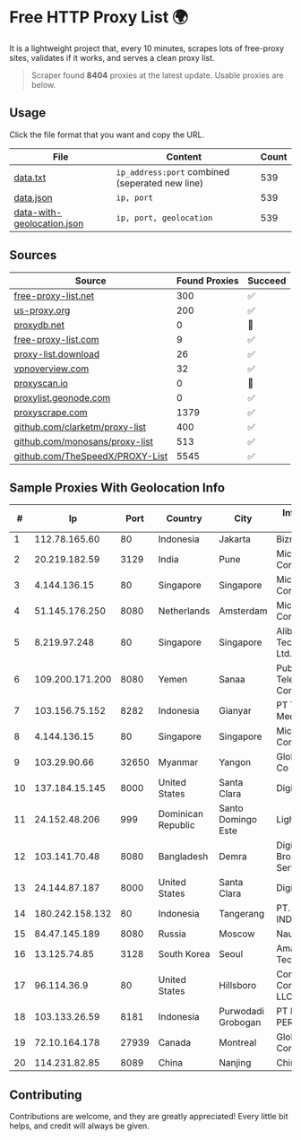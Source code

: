 
# Free HTTP Proxy List 🌍

It is a lightweight project that, every 10 minutes, scrapes lots of free-proxy sites, validates if it works, and serves a clean proxy list.


> Scraper found **8404** proxies at the latest update. Usable proxies are below.

## Usage

Click the file format that you want and copy the URL.


|File|Content|Count|
|----|-------|-----|
|[data.txt](https://raw.githubusercontent.com/themiralay/Proxy-List-World/master/data.txt)|`ip_address:port` combined (seperated new line)|539|
|[data.json](https://raw.githubusercontent.com/themiralay/Proxy-List-World/master/data.json)|`ip, port`|539|
|[data-with-geolocation.json](https://raw.githubusercontent.com/themiralay/Proxy-List-World/master/data-with-geolocation.json)|`ip, port, geolocation`|539|

## Sources

|Source|Found Proxies|Succeed|
|------|-------------|-------|
|[free-proxy-list.net](https://free-proxy-list.net)|300|✅|
|[us-proxy.org](https://www.us-proxy.org)|200|✅|
|[proxydb.net](http://proxydb.net)|0|🚫|
|[free-proxy-list.com](https://free-proxy-list.com/?page=&port=&type%5B%5D=http&type%5B%5D=https&up_time=0&search=Search)|9|✅|
|[proxy-list.download](https://www.proxy-list.download/HTTP)|26|✅|
|[vpnoverview.com](https://vpnoverview.com/privacy/anonymous-browsing/free-proxy-servers)|32|✅|
|[proxyscan.io](https://www.proxyscan.io)|0|🚫|
|[proxylist.geonode.com](https://proxylist.geonode.com/api/proxy-list?limit=300&page=1&sort_by=lastChecked&sort_type=desc&protocols=http,https)|0|✅|
|[proxyscrape.com](https://api.proxyscrape.com/v2/?request=displayproxies&protocol=http&timeout=10000&country=all&ssl=all&anonymity=all)|1379|✅|
|[github.com/clarketm/proxy-list](https://raw.githubusercontent.com/clarketm/proxy-list/master/proxy-list-raw.txt)|400|✅|
|[github.com/monosans/proxy-list](https://raw.githubusercontent.com/monosans/proxy-list/main/proxies/http.txt)|513|✅|
|[github.com/TheSpeedX/PROXY-List](https://raw.githubusercontent.com/TheSpeedX/PROXY-List/master/http.txt)|5545|✅|


## Sample Proxies With Geolocation Info

|#|Ip|Port|Country|City|Internet Service Provider|
|-|--|----|-------|----|-------------------------|
|1|112.78.165.60|80|Indonesia|Jakarta|Biznet Networks|
|2|20.219.182.59|3129|India|Pune|Microsoft Corporation|
|3|4.144.136.15|80|Singapore|Singapore|Microsoft Corporation|
|4|51.145.176.250|8080|Netherlands|Amsterdam|Microsoft Corporation|
|5|8.219.97.248|80|Singapore|Singapore|Alibaba (US) Technology Co., Ltd.|
|6|109.200.171.200|8080|Yemen|Sanaa|Public Telecommunication Corporation|
|7|103.156.75.152|8282|Indonesia|Gianyar|PT Trika Global Media|
|8|4.144.136.15|80|Singapore|Singapore|Microsoft Corporation|
|9|103.29.90.66|32650|Myanmar|Yangon|Global Technology Co|
|10|137.184.15.145|8000|United States|Santa Clara|DigitalOcean, LLC|
|11|24.152.48.206|999|Dominican Republic|Santo Domingo Este|Lightwave S.R.L|
|12|103.141.70.48|8080|Bangladesh|Demra|Digital One Broadband Internet Service|
|13|24.144.87.187|8000|United States|Santa Clara|DigitalOcean, LLC|
|14|180.242.158.132|80|Indonesia|Tangerang|PT. TELKOM INDONESIA|
|15|84.47.145.189|8080|Russia|Moscow|Nauka-Svyaz|
|16|13.125.74.85|3128|South Korea|Seoul|Amazon Technologies Inc.|
|17|96.114.36.9|80|United States|Hillsboro|Comcast Cable Communications, LLC|
|18|103.133.26.59|8181|Indonesia|Purwodadi Grobogan|PT PHATRIA INTI PERSADA|
|19|72.10.164.178|27939|Canada|Montreal|GloboTech Communications|
|20|114.231.82.85|8089|China|Nanjing|Chinanet|



## Contributing

Contributions are welcome, and they are greatly appreciated! Every
little bit helps, and credit will always be given.

